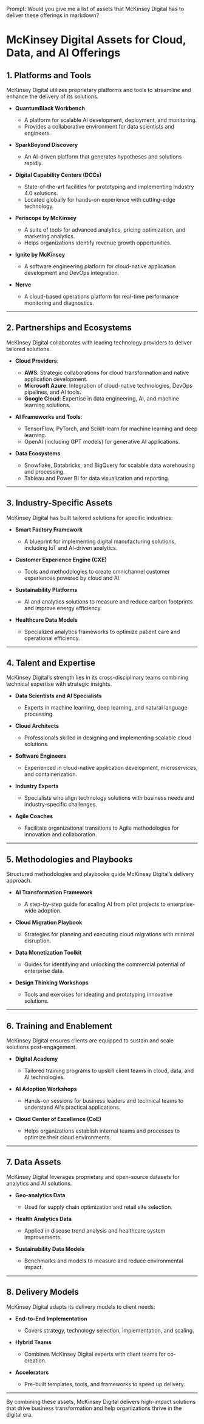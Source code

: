 Prompt: Would you give me a list of assets that McKinsey Digital has to deliver these offerings in markdown?

# McKinsey Digital Assets for Cloud, Data, and AI Offerings

## **1. Platforms and Tools**
McKinsey Digital utilizes proprietary platforms and tools to streamline and enhance the delivery of its solutions.

- **QuantumBlack Workbench**
    - A platform for scalable AI development, deployment, and monitoring.
    - Provides a collaborative environment for data scientists and engineers.

- **SparkBeyond Discovery**
    - An AI-driven platform that generates hypotheses and solutions rapidly.

- **Digital Capability Centers (DCCs)**
    - State-of-the-art facilities for prototyping and implementing Industry 4.0 solutions.
    - Located globally for hands-on experience with cutting-edge technology.

- **Periscope by McKinsey**
    - A suite of tools for advanced analytics, pricing optimization, and marketing analytics.
    - Helps organizations identify revenue growth opportunities.

- **Ignite by McKinsey**
    - A software engineering platform for cloud-native application development and DevOps integration.

- **Nerve**
    - A cloud-based operations platform for real-time performance monitoring and diagnostics.

---

## **2. Partnerships and Ecosystems**
McKinsey Digital collaborates with leading technology providers to deliver tailored solutions.

- **Cloud Providers**:
    - **AWS**: Strategic collaborations for cloud transformation and native application development.
    - **Microsoft Azure**: Integration of cloud-native technologies, DevOps pipelines, and AI tools.
    - **Google Cloud**: Expertise in data engineering, AI, and machine learning solutions.

- **AI Frameworks and Tools**:
    - TensorFlow, PyTorch, and Scikit-learn for machine learning and deep learning.
    - OpenAI (including GPT models) for generative AI applications.

- **Data Ecosystems**:
    - Snowflake, Databricks, and BigQuery for scalable data warehousing and processing.
    - Tableau and Power BI for data visualization and reporting.

---

## **3. Industry-Specific Assets**
McKinsey Digital has built tailored solutions for specific industries:

- **Smart Factory Framework**
    - A blueprint for implementing digital manufacturing solutions, including IoT and AI-driven analytics.

- **Customer Experience Engine (CXE)**
    - Tools and methodologies to create omnichannel customer experiences powered by cloud and AI.

- **Sustainability Platforms**
    - AI and analytics solutions to measure and reduce carbon footprints and improve energy efficiency.

- **Healthcare Data Models**
    - Specialized analytics frameworks to optimize patient care and operational efficiency.

---

## **4. Talent and Expertise**
McKinsey Digital’s strength lies in its cross-disciplinary teams combining technical expertise with strategic insights.

- **Data Scientists and AI Specialists**
    - Experts in machine learning, deep learning, and natural language processing.

- **Cloud Architects**
    - Professionals skilled in designing and implementing scalable cloud solutions.

- **Software Engineers**
    - Experienced in cloud-native application development, microservices, and containerization.

- **Industry Experts**
    - Specialists who align technology solutions with business needs and industry-specific challenges.

- **Agile Coaches**
    - Facilitate organizational transitions to Agile methodologies for innovation and collaboration.

---

## **5. Methodologies and Playbooks**
Structured methodologies and playbooks guide McKinsey Digital’s delivery approach.

- **AI Transformation Framework**
    - A step-by-step guide for scaling AI from pilot projects to enterprise-wide adoption.

- **Cloud Migration Playbook**
    - Strategies for planning and executing cloud migrations with minimal disruption.

- **Data Monetization Toolkit**
    - Guides for identifying and unlocking the commercial potential of enterprise data.

- **Design Thinking Workshops**
    - Tools and exercises for ideating and prototyping innovative solutions.

---

## **6. Training and Enablement**
McKinsey Digital ensures clients are equipped to sustain and scale solutions post-engagement.

- **Digital Academy**
    - Tailored training programs to upskill client teams in cloud, data, and AI technologies.

- **AI Adoption Workshops**
    - Hands-on sessions for business leaders and technical teams to understand AI's practical applications.

- **Cloud Center of Excellence (CoE)**
    - Helps organizations establish internal teams and processes to optimize their cloud environments.

---

## **7. Data Assets**
McKinsey Digital leverages proprietary and open-source datasets for analytics and AI solutions.

- **Geo-analytics Data**
    - Used for supply chain optimization and retail site selection.

- **Health Analytics Data**
    - Applied in disease trend analysis and healthcare system improvements.

- **Sustainability Data Models**
    - Benchmarks and models to measure and reduce environmental impact.

---

## **8. Delivery Models**
McKinsey Digital adapts its delivery models to client needs:

- **End-to-End Implementation**
    - Covers strategy, technology selection, implementation, and scaling.

- **Hybrid Teams**
    - Combines McKinsey Digital experts with client teams for co-creation.

- **Accelerators**
    - Pre-built templates, tools, and frameworks to speed up delivery.

---

By combining these assets, McKinsey Digital delivers high-impact solutions that drive business transformation and help organizations thrive in the digital era.